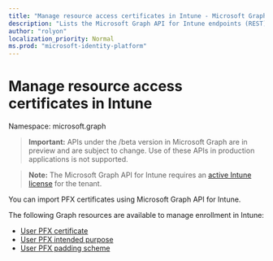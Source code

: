 ```yaml
---
title: "Manage resource access certificates in Intune - Microsoft Graph API"
description: "Lists the Microsoft Graph API for Intune endpoints (REST) that manage resource access certificates for a tenant organization."
author: "rolyon"
localization_priority: Normal
ms.prod: "microsoft-identity-platform"
---
```


# Manage resource access certificates in Intune

Namespace: microsoft.graph

> **Important:** APIs under the /beta version in Microsoft Graph are in preview and are subject to change. Use of these APIs in production applications is not supported.

> **Note:** The Microsoft Graph API for Intune requires an [active Intune license](https://go.microsoft.com/fwlink/?linkid=839381) for the tenant.

You can import PFX certificates using Microsoft Graph API for Intune.

The following Graph resources are available to manage enrollment in Intune:

- [User PFX certificate](intune-raimportcerts-userpfxcertificate.md)
- [User PFX intended purpose](intune-raimportcerts-userpfxintendedpurpose.md)
- [User PFX padding scheme](intune-raimportcerts-userpfxpaddingscheme.md)


